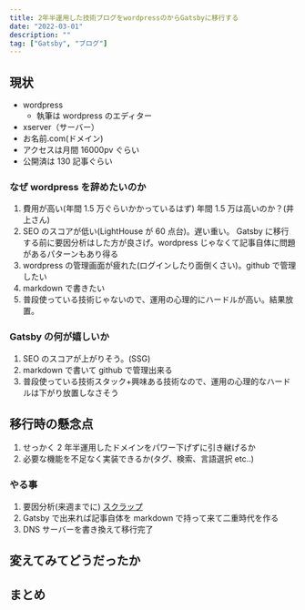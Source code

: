 ```yaml
---
title: 2年半運用した技術ブログをwordpressのからGatsbyに移行する
date: "2022-03-01"
description: ""
tag: ["Gatsby", "ブログ"]
---
```


## 現状

- wordpress
  - 執筆は wordpress のエディター
- xserver（サーバー）
- お名前.com(ドメイン)
- アクセスは月間 16000pv ぐらい
- 公開済は 130 記事ぐらい

### なぜ wordpress を辞めたいのか

1. 費用が高い(年間 1.5 万ぐらいかかっているはず)
   年間 1.5 万は高いのか？(井上さん)
2. SEO のスコアが低い(LightHouse が 60 点台)。遅い重い。
   Gatsby に移行する前に要因分析はした方が良さげ。wordpress じゃなくて記事自体に問題があるパターンもあり得る
3. wordpress の管理画面が疲れた(ログインしたり面倒くさい)。github で管理したい
4. markdown で書きたい
5. 普段使っている技術じゃないので、運用の心理的にハードルが高い。結果放置。

### Gatsby の何が嬉しいか

1. SEO のスコアが上がりそう。(SSG)
2. markdown で書いて github で管理出来る
3. 普段使っている技術スタック+興味ある技術なので、運用の心理的なハードルは下がり放置しなさそう

## 移行時の懸念点

1. せっかく 2 年半運用したドメインをパワー下げずに引き継げるか
2. 必要な機能を不足なく実装できるか(タグ、検索、言語選択 etc..)

### やる事

1. 要因分析(来週までに)
   [スクラップ](https://zenn.dev/gunners6518/scraps/b9a5fd5ceb4f19)
2. Gatsby で出来れば記事自体を markdown で持って来て二重時代を作る
3. DNS サーバーを書き換えて移行完了

## 変えてみてどうだったか

## まとめ

